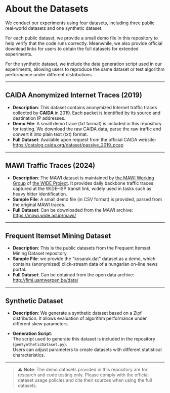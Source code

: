 # About the Datasets

We conduct our experiments using four datasets, including three public real-world datasets and one synthetic dataset.  

For each public dataset, we provide a small demo file in this repository to help verify that the code runs correctly.  Meanwhile, we also provide official download links for users to obtain the full datasets for extended experiments.

For the synthetic dataset, we include the data generation script used in our experiments, allowing users to reproduce the same dataset or test algorithm performance under different distributions.

---

## CAIDA Anonymized Internet Traces (2019)

- **Description**: This dataset contains anonymized Internet traffic traces collected by **CAIDA** in 2019. Each packet is identified by its source and destination IP addresses.
- **Demo File**: A small demo trace (txt format) is included in this repository for testing. We download the raw CAIDA data, parse the raw traffic and convert it into plain text (txt) format.
- **Full Dataset**: Available upon request from the official CAIDA website:  
  https://catalog.caida.org/dataset/passive_2019_pcap

---

## MAWI Traffic Traces (2024)

- **Description**: The MAWI dataset is maintained by [the MAWI Working Group](http://www.wide.ad.jp/project/wg/mawi.html) of [the WIDE Project](http://www.wide.ad.jp/). It provides daily backbone traffic traces captured at the WIDE–ISP transit link, widely used in tasks such as heavy hitter identification.
- **Sample File**: A small demo file (in CSV format) is provided, parsed from the original MAWI traces.
- **Full Dataset**: Can be downloaded from the MAWI archive:  
  https://mawi.wide.ad.jp/mawi/

---

## Frequent Itemset Mining Dataset

- **Description**: This is the public datasets from the Frequent Itemset Mining Dataset repository. 
- **Sample File**: we provide the "kosarak.dat" dataset as a demo, which contains (anonymized) click-stream data of a hungarian on-line news portal.
- **Full Dataset**: Can be obtained from the open data archive: http://fimi.uantwerpen.be/data/



---

## Synthetic Dataset

- **Description**:  We generate a synthetic dataset based on a Zipf distribution.  It allows evaluation of algorithm performance under different skew parameters.

- **Generation Script**:  
  The script used to generate this dataset is included in the repository (`genSyntheticDataset.py`).  
  Users can adjust parameters to create datasets with different statistical characteristics.



---

> ⚠️ **Note**: The demo datasets provided in this repository are for research and code testing only. Please comply with the official dataset usage policies and cite their sources when using the full datasets.
